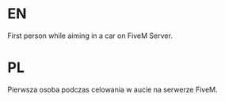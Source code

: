 # EN
First person while aiming in a car on FiveM Server.

# PL
Pierwsza osoba podczas celowania w aucie na serwerze FiveM.

